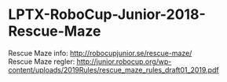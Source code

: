 # LPTX-RoboCup-Junior-2018-Rescue-Maze

Rescue Maze info: http://robocupjunior.se/rescue-maze/  
Rescue Maze regler: http://junior.robocup.org/wp-content/uploads/2019Rules/rescue_maze_rules_draft01_2019.pdf  
